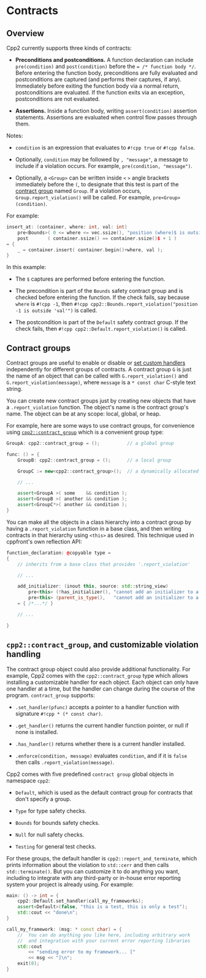 
# Contracts

## Overview

Cpp2 currently supports three kinds of contracts:

- **Preconditions and postconditions.** A function declaration can include `pre(condition)` and `post(condition)` before the `= /* function body */`. Before entering the function body, preconditions are fully evaluated and postconditions are captured (and performs their captures, if any). Immediately before exiting the function body via a normal return, postconditions are evaluated. If the function exits via an exception, postconditions are not evaluated.

- **Assertions.** Inside a function body, writing `assert(condition)` assertion statements. Assertions are evaluated when control flow passes through them.

Notes:

- `condition` is an expression that evaluates to `#!cpp true` or `#!cpp false`.

- Optionally, `condition` may be followed by `, "message"`, a message to include if a violation occurs. For example, `pre(condition, "message")`.

- Optionally, a `<Group>` can be written inside `<` `>` angle brackets immediately before the `(`, to designate that this test is part of the [contract group](#contract-groups) named `Group`. If a violation occurs, `Group.report_violation()` will be called. For example, `pre<Group>(condition)`.

For example:

``` cpp title="Precondition and postcondition examples" hl_lines="2 3"
insert_at: (container, where: int, val: int)
    pre<Bounds>( 0 <= where <= vec.ssize(), "position (where)$ is outside 'val'" )
    post       ( container.ssize() == container.ssize()$ + 1 )
= {
    _ = container.insert( container.begin()+where, val );
}
```

In this example:

- The `$` captures are performed before entering the function.

- The precondition is part of the `Bounds` safety contract group and is checked before entering the function. If the check fails, say because `where` is `#!cpp -1`, then `#!cpp cpp2::Bounds.report_violation("position -1 is outside 'val'")` is called.

- The postcondition is part of the `Default` safety contract group.  If the check fails, then `#!cpp cpp2::Default.report_violation()` is called.


## <a id="contract-groups"></a> Contract groups

Contract groups are useful to enable or disable or [set custom handlers](#violation-handlers) independently for different groups of contracts. A contract group `G` is just the name of an object that can be called with `G.report_violation()` and `G.report_violation(message)`, where `message` is a `* const char` C-style text string.

You can create new contract groups just by creating new objects that have a `.report_violation` function. The object's name is the contract group's name. The object can be at any scope: local, global, or heap.

For example, here are some ways to use contract groups, for convenience using [`cpp2::contract_group`](#violation_handlers) which is a convenient group type:

``` cpp title="Using contract groups" hl_lines="1 4 6 10-12"
GroupA: cpp2::contract_group = ();          // a global group

func: () = {
    GroupB: cpp2::contract_group = ();      // a local group

    GroupC := new<cpp2::contract_group>();  // a dynamically allocated group

    // ...

    assert<GroupA >( some    && condition );
    assert<GroupB >( another && condition );
    assert<GroupC*>( another && condition );
}
```

You can make all the objects in a class hierarchy into a contract group by having a `.report_violation` function in a base class, and then writing contracts in that hierarchy using `<this>` as desired. This technique used in cppfront's own reflection API:

``` cpp title="Example of using 'this' as a contract group, from cppfront 'reflect.h2'" hl_lines="8 9"
function_declaration: @copyable type =
{
    // inherits from a base class that provides '.report_violation'

    // ...

    add_initializer: (inout this, source: std::string_view)
        pre<this> (!has_initializer(), "cannot add an initializer to a function that already has one")
        pre<this> (parent_is_type(),   "cannot add an initializer to a function that isn't in a type scope")
    = { /*...*/ }

    // ...

}
```


## <a id="violation-handlers"></a> `cpp2::contract_group`, and customizable violation handling

The contract group object could also provide additional functionality. For example, Cpp2 comes with the `cpp2::contract_group` type which allows installing a customizable handler for each object. Each object can only have one handler at a time, but the handler can change during the course of the program. `contract_group` supports:

- `.set_handler(pfunc)` accepts a pointer to a handler function with signature `#!cpp * (* const char)`.

- `.get_handler()` returns the current handler function pointer, or null if none is installed.

- `.has_handler()` returns whether there is a current handler installed.

- `.enforce(condition, message)` evaluates `condition`, and if it is `false` then calls `.report_violation(message)`.

Cpp2 comes with five predefined `contract group` global objects in namespace `cpp2`:

- `Default`, which is used as the default contract group for contracts that don't specify a group.

- `Type` for type safety checks.

- `Bounds` for bounds safety checks.

- `Null` for null safety checks.

- `Testing` for general test checks.

For these groups, the default handler is `cpp2::report_and_terminate`, which prints information about the violation to `std::cerr` and then calls `std::terminate()`. But you can customize it to do anything you want, including to integrate with any third-party or in-house error reporting system your project is already using. For example:

``` cpp title="Example of customized contract violation handler" hl_lines="2 8-9"
main: () -> int = {
    cpp2::Default.set_handler(call_my_framework&);
    assert<Default>(false, "this is a test, this is only a test");
    std::cout << "done\n";
}

call_my_framework: (msg: * const char) = {
    //  You can do anything you like here, including arbitrary work
    //  and integration with your current error reporting libraries
    std::cout
        << "sending error to my framework... ["
        << msg << "]\n";
    exit(0);
}
```
